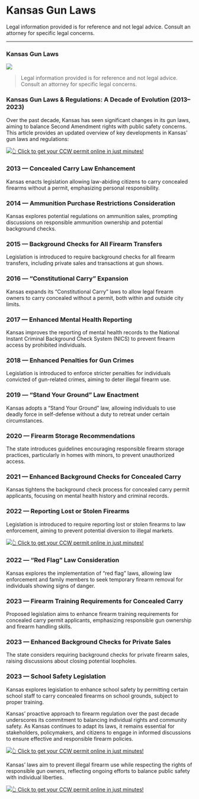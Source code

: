 # Kansas Gun Laws

Legal information provided is for reference and not legal advice. Consult an attorney for specific legal concerns. 

* * *

### Kansas Gun Laws

![](https://cdn-images-1.medium.com/max/1200/1*rPDV-ApRuVie0H6o7u2hpw.png)

> Legal information provided is for reference and not legal advice. Consult an attorney for specific legal concerns.

### Kansas Gun Laws & Regulations: A Decade of Evolution (2013–2023)

Over the past decade, Kansas has seen significant changes in its gun laws, aiming to balance Second Amendment rights with public safety concerns. This article provides an updated overview of key developments in Kansas’ gun laws and regulations:

[![](https://cdn-images-1.medium.com/max/1200/1*aCmvRhaa5Xjz4zDZxHzAjg.png)](https://sndn.toserp.ly/ccw)[👆 Click to get your CCW permit online in just minutes!](https://sndn.toserp.ly/ccw)

### 2013 — Concealed Carry Law Enhancement

Kansas enacts legislation allowing law-abiding citizens to carry concealed firearms without a permit, emphasizing personal responsibility.

### 2014 — Ammunition Purchase Restrictions Consideration

Kansas explores potential regulations on ammunition sales, prompting discussions on responsible ammunition ownership and potential background checks.

### 2015 — Background Checks for All Firearm Transfers

Legislation is introduced to require background checks for all firearm transfers, including private sales and transactions at gun shows.

### 2016 — “Constitutional Carry” Expansion

Kansas expands its “Constitutional Carry” laws to allow legal firearm owners to carry concealed without a permit, both within and outside city limits.

### 2017 — Enhanced Mental Health Reporting

Kansas improves the reporting of mental health records to the National Instant Criminal Background Check System (NICS) to prevent firearm access by prohibited individuals.

### 2018 — Enhanced Penalties for Gun Crimes

Legislation is introduced to enforce stricter penalties for individuals convicted of gun-related crimes, aiming to deter illegal firearm use.

### 2019 — “Stand Your Ground” Law Enactment

Kansas adopts a “Stand Your Ground” law, allowing individuals to use deadly force in self-defense without a duty to retreat under certain circumstances.

### 2020 — Firearm Storage Recommendations

The state introduces guidelines encouraging responsible firearm storage practices, particularly in homes with minors, to prevent unauthorized access.

### 2021 — Enhanced Background Checks for Concealed Carry

Kansas tightens the background check process for concealed carry permit applicants, focusing on mental health history and criminal records.

### 2022 — Reporting Lost or Stolen Firearms

Legislation is introduced to require reporting lost or stolen firearms to law enforcement, aiming to prevent potential diversion to illegal markets.

[![](https://cdn-images-1.medium.com/max/1200/1*TMCVgNoKp2NAtvLSAMkaJg.png)](https://sndn.toserp.ly/ccw)[👆 Click to get your CCW permit online in just minutes!](https://sndn.toserp.ly/ccw)

### 2022 — “Red Flag” Law Consideration

Kansas explores the implementation of “red flag” laws, allowing law enforcement and family members to seek temporary firearm removal for individuals showing signs of danger.

### 2023 — Firearm Training Requirements for Concealed Carry

Proposed legislation aims to enhance firearm training requirements for concealed carry permit applicants, emphasizing responsible gun ownership and firearm handling skills.

### 2023 — Enhanced Background Checks for Private Sales

The state considers requiring background checks for private firearm sales, raising discussions about closing potential loopholes.

### 2023 — School Safety Legislation

Kansas explores legislation to enhance school safety by permitting certain school staff to carry concealed firearms on school grounds, subject to proper training.

Kansas’ proactive approach to firearm regulation over the past decade underscores its commitment to balancing individual rights and community safety. As Kansas continues to adapt its laws, it remains essential for stakeholders, policymakers, and citizens to engage in informed discussions to ensure effective and responsible firearm policies.

[![](https://cdn-images-1.medium.com/max/1200/1*UmVcdbz7GlGdNVJMx2tkag.png)](https://sndn.toserp.ly/ccw)[👆 Click to get your CCW permit online in just minutes!](https://sndn.toserp.ly/ccw)

Kansas’ laws aim to prevent illegal firearm use while respecting the rights of responsible gun owners, reflecting ongoing efforts to balance public safety with individual liberties.

[![](https://cdn-images-1.medium.com/max/2560/1*aCmvRhaa5Xjz4zDZxHzAjg.png)](https://sndn.toserp.ly/ccw)[👆 Click to get your CCW permit online in just minutes!](https://sndn.toserp.ly/ccw)

